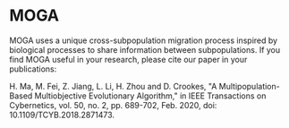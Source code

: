 # MOGA
MOGA uses a unique cross-subpopulation migration process inspired by biological processes to share information between subpopulations. If you find MOGA useful in your research, please cite our paper in your publications:

H. Ma, M. Fei, Z. Jiang, L. Li, H. Zhou and D. Crookes, "A Multipopulation-Based Multiobjective Evolutionary Algorithm," in IEEE Transactions on Cybernetics, vol. 50, no. 2, pp. 689-702, Feb. 2020, doi: 10.1109/TCYB.2018.2871473.
